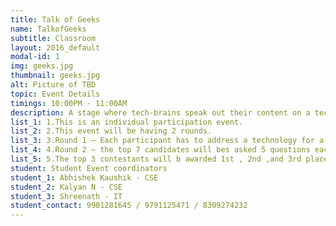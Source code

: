 ```yaml
---
title: Talk of Geeks
name: TalkofGeeks
subtitle: Classroom
layout: 2016_default
modal-id: 1
img: geeks.jpg
thumbnail: geeks.jpg
alt: Picture of TBD
topic: Event Details
timings: 10:00PM - 11:00AM
description: A stage where tech-brains speak out their content on a technical topic of their choice and are given scores based on their rendition.
list_1: 1.This is an individual participation event.
list_2: 2.This event will be having 2 rounds. 
list_3: 3.Round 1 – Each participant has to address a technology for a time duration of maximum 3 minutes and a minimum of 4 minutes .The top 7 contestants will be promoted to the 2nd round.
list_4: 4.Round 2 – the top 7 candidates will bes asked 5 questions each by the judges. This round may even contain questions from politics, general knowledge just to test your knowledge on stuff rather than tech.
list_5: 5.The top 3 contestants will b awarded 1st , 2nd ,and 3rd place according to their point they’ve scored. 
student: Student Event coordinators
student_1: Abhishek Kaushik - CSE
student_2: Kalyan N - CSE
student_3: Shreenath - IT
student_contact: 9901281645 / 9791125471 / 8309274232
---
```

